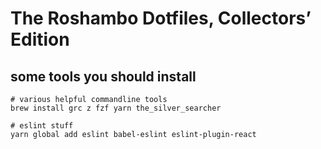 # The Roshambo Dotfiles, Collectors’ Edition

## some tools you should install

    # various helpful commandline tools
    brew install grc z fzf yarn the_silver_searcher

    # eslint stuff
    yarn global add eslint babel-eslint eslint-plugin-react
